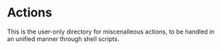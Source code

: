 # Actions

This is the user-only directory for miscenalleous actions, to be handled in an unified manner through shell scripts.
